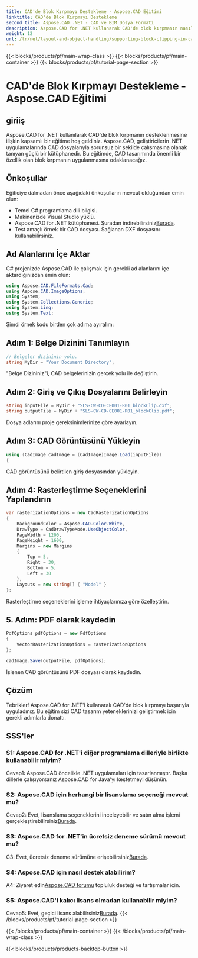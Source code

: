 ```yaml
---
title: CAD'de Blok Kırpmayı Destekleme - Aspose.CAD Eğitimi
linktitle: CAD'de Blok Kırpmayı Destekleme
second_title: Aspose.CAD .NET - CAD ve BIM Dosya Formatı
description: Aspose.CAD for .NET kullanarak CAD'de blok kırpmanın nasıl uygulanacağını öğrenin. Bu adım adım eğitimle tasarım yeteneklerinizi geliştirin.
weight: 12
url: /tr/net/layout-and-object-handling/supporting-block-clipping-in-cad/
---
```


{{< blocks/products/pf/main-wrap-class >}}
{{< blocks/products/pf/main-container >}}
{{< blocks/products/pf/tutorial-page-section >}}

# CAD'de Blok Kırpmayı Destekleme - Aspose.CAD Eğitimi

## giriiş

Aspose.CAD for .NET kullanılarak CAD'de blok kırpmanın desteklenmesine ilişkin kapsamlı bir eğitime hoş geldiniz. Aspose.CAD, geliştiricilerin .NET uygulamalarında CAD dosyalarıyla sorunsuz bir şekilde çalışmasına olanak tanıyan güçlü bir kütüphanedir. Bu eğitimde, CAD tasarımında önemli bir özellik olan blok kırpmanın uygulanmasına odaklanacağız.

## Önkoşullar

Eğiticiye dalmadan önce aşağıdaki önkoşulların mevcut olduğundan emin olun:

- Temel C# programlama dili bilgisi.
- Makinenizde Visual Studio yüklü.
-  Aspose.CAD for .NET kütüphanesi. Şuradan indirebilirsiniz[Burada](https://releases.aspose.com/cad/net/).
- Test amaçlı örnek bir CAD dosyası. Sağlanan DXF dosyasını kullanabilirsiniz.

## Ad Alanlarını İçe Aktar

C# projenizde Aspose.CAD ile çalışmak için gerekli ad alanlarını içe aktardığınızdan emin olun:

```csharp
using Aspose.CAD.FileFormats.Cad;
using Aspose.CAD.ImageOptions;
using System;
using System.Collections.Generic;
using System.Linq;
using System.Text;
```

Şimdi örnek kodu birden çok adıma ayıralım:

## Adım 1: Belge Dizinini Tanımlayın

```csharp
// Belgeler dizininin yolu.
string MyDir = "Your Document Directory";
```

"Belge Dizininiz"i, CAD belgelerinizin gerçek yolu ile değiştirin.

## Adım 2: Giriş ve Çıkış Dosyalarını Belirleyin

```csharp
string inputFile = MyDir + "SLS-CW-CD-CE001-R01_blockClip.dxf";
string outputFile = MyDir + "SLS-CW-CD-CE001-R01_blockClip.pdf";
```

Dosya adlarını proje gereksinimlerinize göre ayarlayın.

## Adım 3: CAD Görüntüsünü Yükleyin

```csharp
using (CadImage cadImage = (CadImage)Image.Load(inputFile))
{
```

CAD görüntüsünü belirtilen giriş dosyasından yükleyin.

## Adım 4: Rasterleştirme Seçeneklerini Yapılandırın

```csharp
var rasterizationOptions = new CadRasterizationOptions
{
    BackgroundColor = Aspose.CAD.Color.White,
    DrawType = CadDrawTypeMode.UseObjectColor,
    PageWidth = 1200,
    PageHeight = 1600,
    Margins = new Margins
    {
        Top = 5,
        Right = 30,
        Bottom = 5,
        Left = 30
    },
    Layouts = new string[] { "Model" }
};
```

Rasterleştirme seçeneklerini işleme ihtiyaçlarınıza göre özelleştirin.

## 5. Adım: PDF olarak kaydedin

```csharp
PdfOptions pdfOptions = new PdfOptions
{
    VectorRasterizationOptions = rasterizationOptions
};

cadImage.Save(outputFile, pdfOptions);
```

İşlenen CAD görüntüsünü PDF dosyası olarak kaydedin.

## Çözüm

Tebrikler! Aspose.CAD for .NET'i kullanarak CAD'de blok kırpmayı başarıyla uyguladınız. Bu eğitim sizi CAD tasarım yeteneklerinizi geliştirmek için gerekli adımlarla donattı.

## SSS'ler

### S1: Aspose.CAD for .NET'i diğer programlama dilleriyle birlikte kullanabilir miyim?

Cevap1: Aspose.CAD öncelikle .NET uygulamaları için tasarlanmıştır. Başka dillerle çalışıyorsanız Aspose.CAD for Java'yı keşfetmeyi düşünün.

### S2: Aspose.CAD için herhangi bir lisanslama seçeneği mevcut mu?

 Cevap2: Evet, lisanslama seçeneklerini inceleyebilir ve satın alma işlemi gerçekleştirebilirsiniz[Burada](https://purchase.aspose.com/buy).

### S3: Aspose.CAD for .NET'in ücretsiz deneme sürümü mevcut mu?

 C3: Evet, ücretsiz deneme sürümüne erişebilirsiniz[Burada](https://releases.aspose.com/).

### S4: Aspose.CAD için nasıl destek alabilirim?

 A4: Ziyaret edin[Aspose.CAD forumu](https://forum.aspose.com/c/cad/19) topluluk desteği ve tartışmalar için.

### S5: Aspose.CAD'i kalıcı lisans olmadan kullanabilir miyim?

 Cevap5: Evet, geçici lisans alabilirsiniz[Burada](https://purchase.aspose.com/temporary-license/).
{{< /blocks/products/pf/tutorial-page-section >}}

{{< /blocks/products/pf/main-container >}}
{{< /blocks/products/pf/main-wrap-class >}}

{{< blocks/products/products-backtop-button >}}
